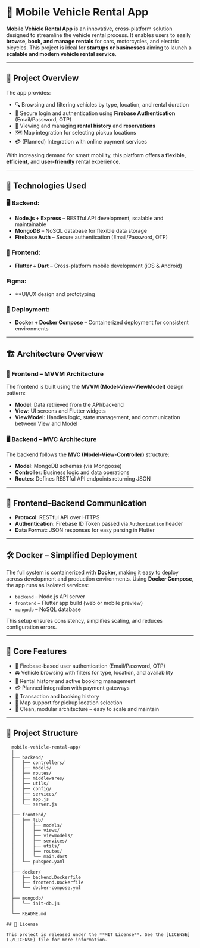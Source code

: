 # 🚗 Mobile Vehicle Rental App

**Mobile Vehicle Rental App** is an innovative, cross-platform solution designed to streamline the vehicle rental process. It enables users to easily **browse, book, and manage rentals** for cars, motorcycles, and electric bicycles. This project is ideal for **startups or businesses** aiming to launch a **scalable and modern vehicle rental service**.

---

## 📱 Project Overview

The app provides:

- 🔍 Browsing and filtering vehicles by type, location, and rental duration  
- 🔐 Secure login and authentication using **Firebase Authentication** (Email/Password, OTP)  
- 📆 Viewing and managing **rental history** and **reservations**  
- 🗺️ Map integration for selecting pickup locations  
- 💳 (Planned) Integration with online payment services  

With increasing demand for smart mobility, this platform offers a **flexible, efficient**, and **user-friendly** rental experience.

---

## 🔧 Technologies Used

### 🖥 Backend:
- **Node.js + Express** – RESTful API development, scalable and maintainable
- **MongoDB** – NoSQL database for flexible data storage
- **Firebase Auth** – Secure authentication (Email/Password, OTP)

### 📱 Frontend:
- **Flutter + Dart** – Cross-platform mobile development (iOS & Android)

### Figma: 
- **UI/UX design and prototyping

### 🐳 Deployment:
- **Docker + Docker Compose** – Containerized deployment for consistent environments

---

## 🏗️ Architecture Overview

### 📲 Frontend – MVVM Architecture
The frontend is built using the **MVVM (Model-View-ViewModel)** design pattern:

- **Model**: Data retrieved from the API/backend
- **View**: UI screens and Flutter widgets
- **ViewModel**: Handles logic, state management, and communication between View and Model

### 🖥 Backend – MVC Architecture
The backend follows the **MVC (Model-View-Controller)** structure:

- **Model**: MongoDB schemas (via Mongoose)
- **Controller**: Business logic and data operations
- **Routes**: Defines RESTful API endpoints returning JSON

---

## 🔄 Frontend–Backend Communication

- **Protocol**: RESTful API over HTTPS  
- **Authentication**: Firebase ID Token passed via `Authorization` header  
- **Data Format**: JSON responses for easy parsing in Flutter  

---

## 🛠️ Docker – Simplified Deployment

The full system is containerized with **Docker**, making it easy to deploy across development and production environments. Using **Docker Compose**, the app runs as isolated services:

- `backend` – Node.js API server  
- `frontend` – Flutter app build (web or mobile preview)  
- `mongodb` – NoSQL database  

This setup ensures consistency, simplifies scaling, and reduces configuration errors.

---

## 📌 Core Features

- 🔐 Firebase-based user authentication (Email/Password, OTP)
- 🚘 Vehicle browsing with filters for type, location, and availability
- 📆 Rental history and active booking management
- 💳 Planned integration with payment gateways
- 🧾 Transaction and booking history
- 📍 Map support for pickup location selection
- 🧩 Clean, modular architecture – easy to scale and maintain

---
## 📁 Project Structure
```plaintext
  mobile-vehicle-rental-app/
  │
  ├── backend/                      
  │   ├── controllers/            
  │   ├── models/              
  │   ├── routes/                
  │   ├── middlewares/          
  │   ├── utils/                   
  │   ├── config/                   
  │   ├── services/                  
  │   ├── app.js                     
  │   └── server.js                  
  │
  ├── frontend/                     
  │   ├── lib/
  │   │   ├── models/            
  │   │   ├── views/            
  │   │   ├── viewmodels/            
  │   │   ├── services/            
  │   │   ├── utils/               
  │   │   ├── routes/            
  │   │   └── main.dart        
  │   └── pubspec.yaml             
  │
  ├── docker/                       
  │   ├── backend.Dockerfile
  │   ├── frontend.Dockerfile
  │   └── docker-compose.yml
  │
  ├── mongodb/                       
  │   └── init-db.js
  │
  └── README.md                   

## 📄 License

This project is released under the **MIT License**. See the [LICENSE](./LICENSE) file for more information.
